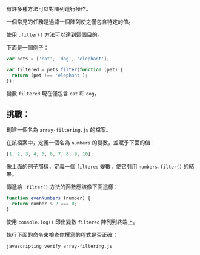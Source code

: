 有許多種方法可以對陣列進行操作。

一個常見的任務是過濾一個陣列使之僅包含特定的值。

使用 `.filter()` 方法可以達到這個目的。

下面是一個例子：

```js
var pets = ['cat', 'dog', 'elephant'];

var filtered = pets.filter(function (pet) {
  return (pet !== 'elephant');
});
```

變數 `filtered` 現在僅包含 `cat` 和 `dog`。

## 挑戰：

創建一個名為 `array-filtering.js` 的檔案。

在該檔案中，定義一個名為 `numbers` 的變數，並賦予下面的值：

```js
[1, 2, 3, 4, 5, 6, 7, 8, 9, 10];
```

像上面的例子那樣，定義一個 `filtered` 變數，使它引用 `numbers.filter()` 的結果。

傳遞給 `.filter()` 方法的函數應該像下面這樣：

```js
function evenNumbers (number) {
  return number % 2 === 0;
}
```

使用 `console.log()` 印出變數 `filtered` 陣列到終端上。

執行下面的命令來檢查你撰寫的程式是否正確：

```bash
javascripting verify array-filtering.js
```
